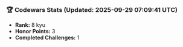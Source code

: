### 🏆 Codewars Stats (Updated: 2025-09-29 07:09:41 UTC)

- **Rank:** 8 kyu
- **Honor Points:** 3
- **Completed Challenges:** 1
